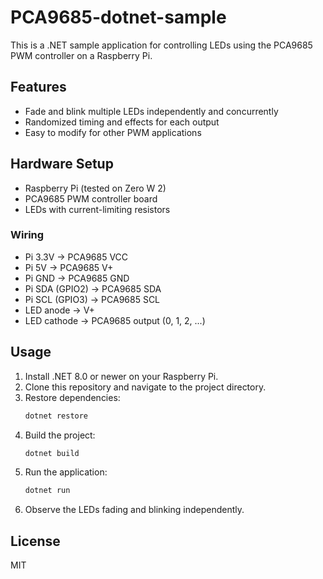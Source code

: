 # PCA9685-dotnet-sample

This is a .NET sample application for controlling LEDs using the PCA9685 PWM controller on a Raspberry Pi.

## Features
- Fade and blink multiple LEDs independently and concurrently
- Randomized timing and effects for each output
- Easy to modify for other PWM applications

## Hardware Setup
- Raspberry Pi (tested on Zero W 2)
- PCA9685 PWM controller board
- LEDs with current-limiting resistors

### Wiring
- Pi 3.3V → PCA9685 VCC
- Pi 5V → PCA9685 V+
- Pi GND → PCA9685 GND
- Pi SDA (GPIO2) → PCA9685 SDA
- Pi SCL (GPIO3) → PCA9685 SCL
- LED anode → V+
- LED cathode → PCA9685 output (0, 1, 2, ...)

## Usage
1. Install .NET 8.0 or newer on your Raspberry Pi.
2. Clone this repository and navigate to the project directory.
3. Restore dependencies:
   ```sh
   dotnet restore
   ```
4. Build the project:
   ```sh
   dotnet build
   ```
5. Run the application:
   ```sh
   dotnet run
   ```
6. Observe the LEDs fading and blinking independently.

## License
MIT